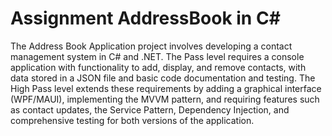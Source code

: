 # Assignment AddressBook in C#
The Address Book Application project involves developing a contact management system in C# and .NET. The Pass level requires a console application with functionality to add, display, and remove contacts, with data stored in a JSON file and basic code documentation and testing. The High Pass level extends these requirements by adding a graphical interface (WPF/MAUI), implementing the MVVM pattern, and requiring features such as contact updates, the Service Pattern, Dependency Injection, and comprehensive testing for both versions of the application.
